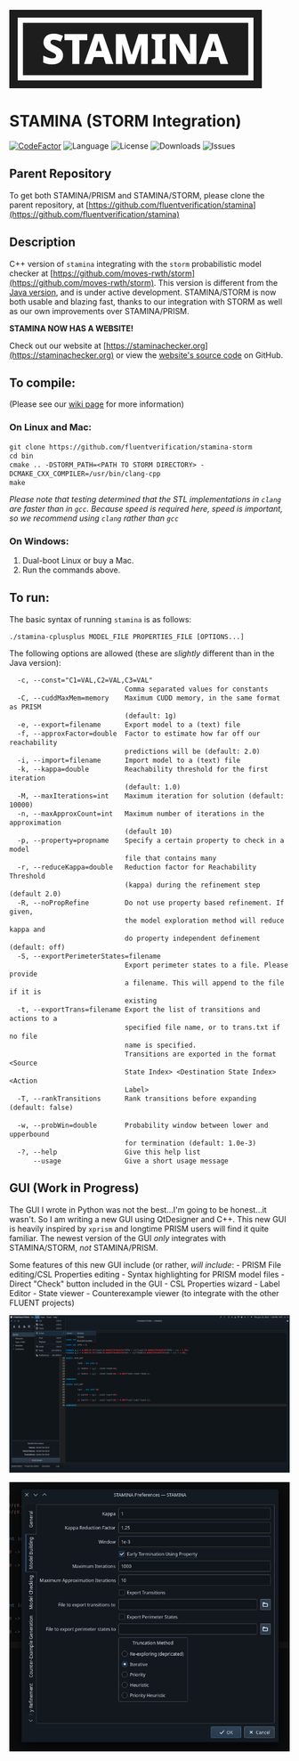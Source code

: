 ![stamina-logo](doc/staminaLogo.png)

# STAMINA (STORM Integration)

[![CodeFactor](https://www.codefactor.io/repository/github/fluentverification/stamina-cplusplus/badge)](https://www.codefactor.io/repository/github/fluentverification/stamina-storm)
![Language](https://img.shields.io/github/languages/top/fluentverification/stamina-storm)
![License](https://img.shields.io/github/license/fluentverification/stamina-storm)
![Downloads](https://img.shields.io/github/downloads/fluentverification/stamina-storm/total)
![Issues](https://img.shields.io/github/issues/fluentverification/stamina-storm)

## Parent Repository

To get both STAMINA/PRISM and STAMINA/STORM, please clone the parent repository, at [https://github.com/fluentverification/stamina](https://github.com/fluentverification/stamina)

## Description

C++ version of `stamina` integrating with the `storm` probabilistic model checker at [https://github.com/moves-rwth/storm](https://github.com/moves-rwth/storm). This version is different from the [Java version](https://github.com/fluentverification/stamina-prism), and is under active development. STAMINA/STORM is now both usable and blazing fast, thanks to our integration with STORM as well as our own improvements over STAMINA/PRISM.

**STAMINA NOW HAS A WEBSITE!**

Check out our website at [https://staminachecker.org](https://staminachecker.org) or view the [website's source code](https://github.com/fluentverification/staminachecker.org) on GitHub.

## To compile:
(Please see our [wiki page](https://staminachecker.org/documentation/wiki/install-sstamina.html) for more information)
### On Linux and Mac:
```
git clone https://github.com/fluentverification/stamina-storm
cd bin
cmake .. -DSTORM_PATH=<PATH TO STORM DIRECTORY> -DCMAKE_CXX_COMPILER=/usr/bin/clang-cpp
make
```
*Please note that testing determined that the STL implementations in `clang` are faster than in `gcc`. Because speed is required here, speed is important, so we recommend using `clang` rather than `gcc`*

### On Windows:
1. Dual-boot Linux or buy a Mac.
2. Run the commands above.

## To run:
The basic syntax of running `stamina` is as follows:
```
./stamina-cplusplus MODEL_FILE PROPERTIES_FILE [OPTIONS...]
```
The following options are allowed (these are *slightly* different than in the Java version):
```
  -c, --const="C1=VAL,C2=VAL,C3=VAL"
                             Comma separated values for constants
  -C, --cuddMaxMem=memory    Maximum CUDD memory, in the same format as PRISM
                             (default: 1g)
  -e, --export=filename      Export model to a (text) file
  -f, --approxFactor=double  Factor to estimate how far off our reachability
                             predictions will be (default: 2.0)
  -i, --import=filename      Import model to a (text) file
  -k, --kappa=double         Reachability threshold for the first iteration
                             (default: 1.0)
  -M, --maxIterations=int    Maximum iteration for solution (default: 10000)
  -n, --maxApproxCount=int   Maximum number of iterations in the approximation
                             (default 10)
  -p, --property=propname    Specify a certain property to check in a model
                             file that contains many
  -r, --reduceKappa=double   Reduction factor for Reachability Threshold
                             (kappa) during the refinement step (default 2.0)
  -R, --noPropRefine         Do not use property based refinement. If given,
                             the model exploration method will reduce kappa and
                             do property independent definement (default: off)
  -S, --exportPerimeterStates=filename
                             Export perimeter states to a file. Please provide
                             a filename. This will append to the file if it is
                             existing
  -t, --exportTrans=filename Export the list of transitions and actions to a
                             specified file name, or to trans.txt if no file
                             name is specified.
                             Transitions are exported in the format <Source
                             State Index> <Destination State Index> <Action
                             Label>
  -T, --rankTransitions      Rank transitions before expanding (default: false)

  -w, --probWin=double       Probability window between lower and upperbound
                             for termination (default: 1.0e-3)
  -?, --help                 Give this help list
      --usage                Give a short usage message
```

## GUI (Work in Progress)

The GUI I wrote in Python was not the best...I'm going to be honest...it wasn't. So I am writing a new GUI using QtDesigner and C++. This new GUI is heavily inspired by `xprism` and longtime PRISM users will find it quite familiar. The newest version of the GUI *only* integrates with STAMINA/STORM, *not* STAMINA/PRISM.

Some features of this new GUI include (or rather, *will include*:
	- PRISM File editing/CSL Properties editing
	- Syntax highlighting for PRISM model files
	- Direct "Check" button included in the GUI
	- CSL Properties wizard
	- Label Editor
	- State viewer
	- Counterexample viewer (to integrate with the other FLUENT projects)

![xstamina screenshot](doc/screenshots/xstamina.png)

![xstamina screenshot](doc/screenshots/xstamina2.png)
